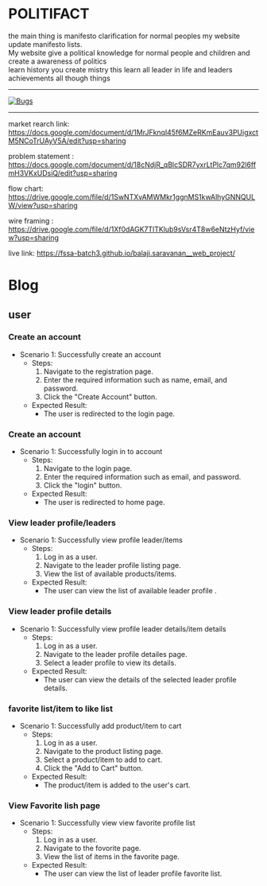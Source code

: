 # POLITIFACT
the main thing is manifesto clarification for normal peoples my website update manifesto lists.<br>
 My website give a political knowledge for normal people and children and create a awareness of politics<br>
 learn history you create mistry this learn all leader in life and leaders achievements all though things <br>
 <hr>



 [![Bugs](https://sonarcloud.io/api/project_badges/measure?project=fssa-batch3_balaji.saravanan__web_project&metric=bugs)](https://sonarcloud.io/summary/new_code?id=fssa-batch3_balaji.saravanan__web_project)
 <hr>

market rearch link:      https://docs.google.com/document/d/1MrJFknql45f6MZeRKmEauv3PUigxctM5NCoTrUAyV5A/edit?usp=sharing

problem statement :      https://docs.google.com/document/d/18cNdjR_qBlcSDR7yxrLtPlc7qm92l6ffmH3VKxUDsiQ/edit?usp=sharing

flow chart:              https://drive.google.com/file/d/1SwNTXvAMWMkr1ggnMS1kwAlhyGNNQULW/view?usp=sharing

wire framing :           https://drive.google.com/file/d/1Xf0dAGK7TlTKlub9sVsr4T8w6eNtzHyf/view?usp=sharing


live link:    https://fssa-batch3.github.io/balaji.saravanan__web_project/


# Blog

## user

### Create an account
- Scenario 1: Successfully create an account
    - Steps:
        1. Navigate to the registration page.
        2. Enter the required information such as name, email, and password.
        3. Click the "Create Account" button.
    - Expected Result:
        - The user is redirected to the login page.

### Create an account
- Scenario 1: Successfully login in to account
    - Steps:
        1. Navigate to the login page.
        2. Enter the required information such as email, and password.
        3. Click the "login" button.
    - Expected Result:
        - The user is redirected to home page.


### View leader profile/leaders
- Scenario 1: Successfully view profile leader/items
    - Steps:
        1. Log in as a user.
        2. Navigate to the leader profile listing page.
        3. View the list of available products/items.
    - Expected Result:
        - The user can view the list of available leader profile .

### View leader profile details
- Scenario 1: Successfully view profile leader details/item details
    - Steps:
        1. Log in as a user.
        2. Navigate to the leader profile detailes page.
        3. Select a leader profile to view its details.
    - Expected Result:
        - The user can view the details of the selected leader profile details.

### favorite list/item to like list
- Scenario 1: Successfully add product/item to cart
    - Steps:
        1. Log in as a user.
        2. Navigate to the product listing page.
        3. Select a product/item to add to cart.
        4. Click the "Add to Cart" button.
    - Expected Result:
        - The product/item is added to the user's cart.

### View Favorite lish page 
- Scenario 1: Successfully view view favorite profile list
    - Steps:
        1. Log in as a user.
        2. Navigate to the fovorite page.
        3. View the list of items in the favorite page.
    - Expected Result:
        - The user can view the list of  leader profile favorite list.


